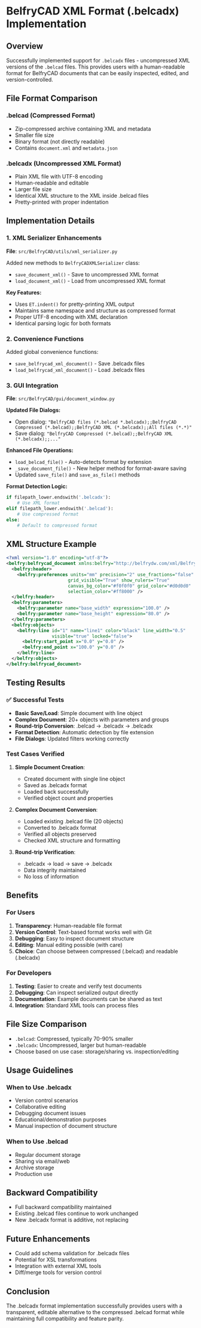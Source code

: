 # BelfryCAD XML Format (.belcadx) Implementation

## Overview
Successfully implemented support for `.belcadx` files - uncompressed XML versions of the `.belcad` files. This provides users with a human-readable format for BelfryCAD documents that can be easily inspected, edited, and version-controlled.

## File Format Comparison

### .belcad (Compressed Format)
- Zip-compressed archive containing XML and metadata
- Smaller file size
- Binary format (not directly readable)
- Contains `document.xml` and `metadata.json`

### .belcadx (Uncompressed XML Format)  
- Plain XML file with UTF-8 encoding
- Human-readable and editable
- Larger file size
- Identical XML structure to the XML inside .belcad files
- Pretty-printed with proper indentation

## Implementation Details

### 1. XML Serializer Enhancements
**File**: `src/BelfryCAD/utils/xml_serializer.py`

Added new methods to `BelfryCADXMLSerializer` class:
- `save_document_xml()` - Save to uncompressed XML format
- `load_document_xml()` - Load from uncompressed XML format

**Key Features:**
- Uses `ET.indent()` for pretty-printing XML output
- Maintains same namespace and structure as compressed format
- Proper UTF-8 encoding with XML declaration
- Identical parsing logic for both formats

### 2. Convenience Functions
Added global convenience functions:
- `save_belfrycad_xml_document()` - Save .belcadx files
- `load_belfrycad_xml_document()` - Load .belcadx files

### 3. GUI Integration
**File**: `src/BelfryCAD/gui/document_window.py`

**Updated File Dialogs:**
- Open dialog: `"BelfryCAD files (*.belcad *.belcadx);;BelfryCAD Compressed (*.belcad);;BelfryCAD XML (*.belcadx);;All files (*.*)"`
- Save dialog: `"BelfryCAD Compressed (*.belcad);;BelfryCAD XML (*.belcadx);;..."`

**Enhanced File Operations:**
- `load_belcad_file()` - Auto-detects format by extension
- `_save_document_file()` - New helper method for format-aware saving
- Updated `save_file()` and `save_as_file()` methods

**Format Detection Logic:**
```python
if filepath_lower.endswith('.belcadx'):
    # Use XML format
elif filepath_lower.endswith('.belcad'):
    # Use compressed format
else:
    # Default to compressed format
```

## XML Structure Example

```xml
<?xml version="1.0" encoding="utf-8"?>
<belfry:belfrycad_document xmlns:belfry="http://belfrydw.com/xml/BelfryCAD/1.0" version="1.0">
  <belfry:header>
    <belfry:preferences units="mm" precision="2" use_fractions="false" 
                       grid_visible="True" show_rulers="True" 
                       canvas_bg_color="#f0f0f0" grid_color="#d0d0d0" 
                       selection_color="#ff8000" />
  </belfry:header>
  <belfry:parameters>
    <belfry:parameter name="base_width" expression="100.0" />
    <belfry:parameter name="base_height" expression="80.0" />
  </belfry:parameters>
  <belfry:objects>
    <belfry:line id="1" name="line1" color="black" line_width="0.5" 
                 visible="true" locked="false">
      <belfry:start_point x="0.0" y="0.0" />
      <belfry:end_point x="100.0" y="0.0" />
    </belfry:line>
  </belfry:objects>
</belfry:belfrycad_document>
```

## Testing Results

### ✅ Successful Tests
- **Basic Save/Load**: Simple document with line object
- **Complex Document**: 20+ objects with parameters and groups
- **Round-trip Conversion**: .belcad → .belcadx → .belcadx
- **Format Detection**: Automatic detection by file extension
- **File Dialogs**: Updated filters working correctly

### Test Cases Verified
1. **Simple Document Creation**:
   - Created document with single line object
   - Saved as .belcadx format
   - Loaded back successfully
   - Verified object count and properties

2. **Complex Document Conversion**:
   - Loaded existing .belcad file (20 objects)
   - Converted to .belcadx format
   - Verified all objects preserved
   - Checked XML structure and formatting

3. **Round-trip Verification**:
   - .belcadx → load → save → .belcadx
   - Data integrity maintained
   - No loss of information

## Benefits

### For Users
1. **Transparency**: Human-readable file format
2. **Version Control**: Text-based format works well with Git
3. **Debugging**: Easy to inspect document structure
4. **Editing**: Manual editing possible (with care)
5. **Choice**: Can choose between compressed (.belcad) and readable (.belcadx)

### For Developers
1. **Testing**: Easier to create and verify test documents
2. **Debugging**: Can inspect serialized output directly
3. **Documentation**: Example documents can be shared as text
4. **Integration**: Standard XML tools can process files

## File Size Comparison
- `.belcad`: Compressed, typically 70-90% smaller
- `.belcadx`: Uncompressed, larger but human-readable
- Choose based on use case: storage/sharing vs. inspection/editing

## Usage Guidelines

### When to Use .belcadx
- Version control scenarios
- Collaborative editing
- Debugging document issues
- Educational/demonstration purposes
- Manual inspection of document structure

### When to Use .belcad
- Regular document storage
- Sharing via email/web
- Archive storage
- Production use

## Backward Compatibility
- Full backward compatibility maintained
- Existing .belcad files continue to work unchanged
- New .belcadx format is additive, not replacing

## Future Enhancements
- Could add schema validation for .belcadx files
- Potential for XSL transformations
- Integration with external XML tools
- Diff/merge tools for version control

## Conclusion
The .belcadx format implementation successfully provides users with a transparent, editable alternative to the compressed .belcad format while maintaining full compatibility and feature parity. 